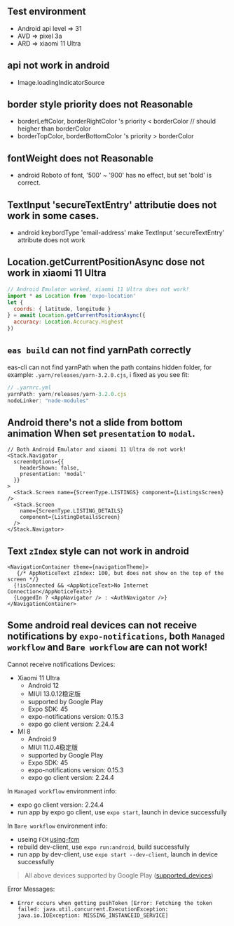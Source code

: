 ## Test environment
- Android api level => 31
- AVD => pixel 3a
- ARD => xiaomi 11 Ultra

## api not work in android
- Image.loadingIndicatorSource

## border style priority does not Reasonable
- borderLeftColor, borderRightColor 's priority < borderColor // should heigher than borderColor
- borderTopColor, borderBottomColor 's priority > borderColor

## fontWeight does not Reasonable
- android Roboto of font, '500' ~ '900' has no effect, but set 'bold' is correct.

## TextInput 'secureTextEntry' attributie does not work in some cases.
- android keybordType 'email-address' make TextInput 'secureTextEntry' attribute does not work

## Location.getCurrentPositionAsync dose not work in xiaomi 11 Ultra

```js
// Android Emulator worked, xiaomi 11 Ultra does not work!
import * as Location from 'expo-location'
let {
  coords: { latitude, longitude }
} = await Location.getCurrentPositionAsync({
  accuracy: Location.Accuracy.Highest
})
```

## `eas build` can not find yarnPath correctly

eas-cli can not find yarnPath when the path contains hidden folder, for example: `.yarn/releases/yarn-3.2.0.cjs`,
i fixed as you see fit:

```js
// .yarnrc.yml
yarnPath: yarn/releases/yarn-3.2.0.cjs
nodeLinker: "node-modules"
```

## Android there's not a slide from bottom animation When set `presentation` to `modal`.

```
// Both Android Emulator and xiaomi 11 Ultra do not work!
<Stack.Navigator
  screenOptions={{
    headerShown: false,
    presentation: 'modal'
  }}
>
  <Stack.Screen name={ScreenType.LISTINGS} component={ListingsScreen} />
  <Stack.Screen
    name={ScreenType.LISTING_DETAILS}
    component={ListingDetailsScreen}
  />
</Stack.Navigator>
```

## Text `zIndex` style can not work in android

```tsx
<NavigationContainer theme={navigationTheme}>
   {/* AppNoticeText zIndex: 100, but does not show on the top of the screen */}
  {!isConnected && <AppNoticeText>No Internet Connection</AppNoticeText>}
  {LoggedIn ? <AppNavigator /> : <AuthNavigator />}
</NavigationContainer>
```

## Some android real devices can not receive notifications by `expo-notifications`, both `Managed workflow` and `Bare workflow` are can not work!

Cannot receive notifications Devices:
  - Xiaomi 11 Ultra
    - Android 12
    - MIUI 13.0.12稳定版
    - supported by Google Play
    - Expo SDK: 45
    - expo-notifications version: 0.15.3
    - expo go client version: 2.24.4
  - MI 8
    - Android 9
    - MIUI 11.0.4稳定版
    - supported by Google Play
    - Expo SDK: 45
    - expo-notifications version: 0.15.3
    - expo go client version: 2.24.4

In `Managed workflow` environment info:
  - expo go client version: 2.24.4
  -  run app by expo go client, use `expo start`, launch in device successfully

In `Bare workflow` environment info:
  - useing `FCM` [using-fcm](https://docs.expo.dev/push-notifications/using-fcm/)
  - rebuild dev-client, use `expo run:android`, build successfully
  - run app by dev-client, use `expo start --dev-client`, launch in device successfully

> All above devices supported by Google Play ([supported_devices](https://storage.googleapis.com/play_public/supported_devices.html))

Error Messages:
  - `Error occurs when getting pushToken [Error: Fetching the token failed: java.util.concurrent.ExecutionException: java.io.IOException: MISSING_INSTANCEID_SERVICE]`

